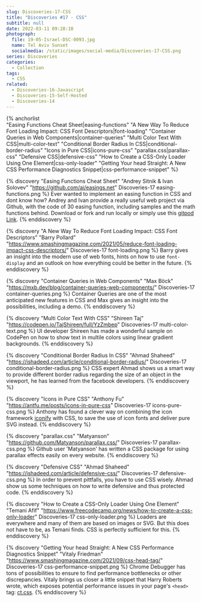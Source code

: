 ```yaml
---
slug: Discoveries-17-CSS
title: "Discoveries #17 - CSS"
subtitle: null
date: 2022-03-11 09:28:10
photograph:
  file: 19-05-Israel-DSC-0093.jpg
  name: Tel Aviv Sunset
  socialmedia: /static/images/social-media/Discoveries-17-CSS.png
series: Discoveries
categories:
  - Collection
tags:
  - CSS
related:
  - Discoveries-16-Javascript
  - Discoveries-15-Self-Hosted
  - Discoveries-14
---
```


{% anchorlist  
  "Easing Functions Cheat Sheet|easing-functions"
  "A New Way To Reduce Font Loading Impact: CSS Font Descriptors|font-loading"
  "Container Queries in Web Components|container-queries"
  "Multi Color Text With CSS|multi-color-text"
  "Conditional Border Radius In CSS|conditional-border-radius"
  "Icons in Pure CSS|icons-pure-css"
  "parallax.css|parallax-css"
  "Defensive CSS|defensive-css"
  "How to Create a CSS-Only Loader Using One Element|css-only-loader"
  "Getting Your head Straight: A New CSS Performance Diagnostics Snippet|css-performance-snippet"
%}

<!-- more -->

{% discovery "Easing Functions Cheat Sheet" "Andrey Sitnik & Ivan Solovev" "https://github.com/ai/easings.net" Discoveries-17 easing-functions.png %}
Ever wanted to implement an easing function in CSS and dont know how? Andrey and Ivan provide a really useful web project via Github, with the code of 30 easing function, including samples and the math functions behind. Download or fork and run locally or simply use this [gitpod Link](gitpod.io/#https://github.com/ai/easings.net).
{% enddiscovery %}

{% discovery "A New Way To Reduce Font Loading Impact: CSS Font Descriptors" "Barry Pollard" "https://www.smashingmagazine.com/2021/05/reduce-font-loading-impact-css-descriptors/" Discoveries-17 font-loading.png %}
Barry gives an insight into the modern use of web fonts, hints on how to use ``font-display`` and an outlook on how everything could be better in the future.
{% enddiscovery %}

{% discovery "Container Queries in Web Components" "Max Böck" "https://mxb.dev/blog/container-queries-web-components/" Discoveries-17 container-queries.png %}
Container Queries are one of the most anticipated new features in CSS and Max gives an insight into the possibilities, including a demo.
{% enddiscovery %}

{% discovery "Multi Color Text With CSS" "Shireen Taj" "https://codepen.io/TajShireen/full/YzZmbep" Discoveries-17 multi-color-text.png %}
UI developer Shireen has made a wonderful sample on CodePen on how to show text in multile colors using linear gradient backgrounds.
{% enddiscovery %}

{% discovery "Conditional Border Radius In CSS" "Ahmad Shaheed" "https://ishadeed.com/article/conditional-border-radius/" Discoveries-17 conditional-border-radius.png %}
CSS expert Ahmad shows us a smart way to provide different border radius regarding the size of an object in the viewport, he has learned from the facebook developers.
{% enddiscovery %}

{% discovery "Icons in Pure CSS" "Anthony Fu" "https://antfu.me/posts/icons-in-pure-css" Discoveries-17 icons-pure-css.png %}
Anthony has found a clever way on combining the icon framework [iconify](https://docs.iconify.design/icon-components/svg-framework/) with CSS, to save the use of icon fonts and deliver pure SVG instead.
{% enddiscovery %}

{% discovery "parallax.css" "Matyanson" "https://github.com/Matyanson/parallax.css/" Discoveries-17 parallax-css.png %}
Github user 'Matyanson' has written a CSS package for using parallax effects easily on every website.
{% enddiscovery %}

{% discovery "Defensive CSS" "Ahmad Shaheed" "https://ishadeed.com/article/defensive-css/" Discoveries-17 defensive-css.png %}
In order to prevent pittfalls, you have to use CSS wisely. Ahmad show us some techniques on how to write defensive and thus protected code.
{% enddiscovery %}

{% discovery "How to Create a CSS-Only Loader Using One Element" "Temani Afif" "https://www.freecodecamp.org/news/how-to-create-a-css-only-loader" Discoveries-17 css-only-loader.png %}
Loaders are everywhere and many of them are based on images or SVG. But this does not have to be, as Temani finds. CSS is perfectly sufficient for this.
{% enddiscovery %}

{% discovery "Getting Your head Straight: A New CSS Performance Diagnostics Snippet" "Vitaly Friedman" "https://www.smashingmagazine.com/2021/09/css-head-tag/" Discoveries-17 css-performance-snippet.png %}
Chrome Debugger has tons of possibilities to ensure to find performance bottlenecks or other discrepancies. Vitaly brings us closer a little snippet that Harry Roberts wrote, which exposes potential performance issues in your page's ``<head>`` tag: [ct.css](https://csswizardry.com/ct/).
{% enddiscovery %}
